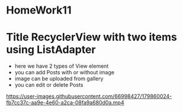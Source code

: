 # HomeWork11
# Title RecyclerView with two items using ListAdapter
- here we have 2 types of View element
- you can add Posts with or without image
- image can be uploaded from gallery
- you can edit or delete Posts

https://user-images.githubusercontent.com/66998427/179860024-fb7cc37c-aa9e-4e60-a2ca-08fa9a680d0a.mp4
